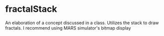 # fractalStack
An elaboration of a concept discussed in a class. Utilizes the stack to draw fractals. I recommend using MARS simulator's bitmap display  

